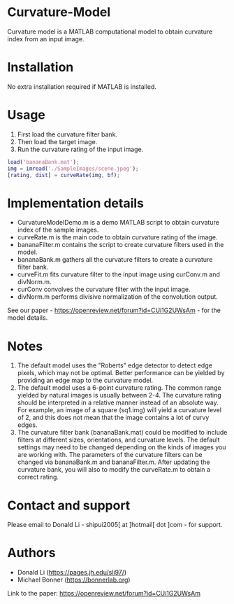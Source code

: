# Curvature-Model
Curvature model is a MATLAB computational model to obtain curvature index from an input image.

# Installation
No extra installation required if MATLAB is installed. 

# Usage
1. First load the curvature filter bank. 
2. Then load the target image.
3. Run the curvature rating of the input image.
```MATLAB
load('bananaBank.mat');
img = imread('./SampleImages/scene.jpeg');
[rating, dist] = curveRate(img, bf);
```

# Implementation details
* CurvatureModelDemo.m is a demo MATLAB script to obtain curvature index of the sample images.
* curveRate.m is the main code to obtain curvature rating of the image.
* bananaFilter.m contains the script to create curvature filters used in the model.
* bananaBank.m gathers all the curvature filters to create a curvature filter bank.
* curveFit.m fits curvature filter to the input image using curConv.m and divNorm.m.
* curConv convolves the curvature filter with the input image.
* divNorm.m performs divisive normalization of the convolution output.

See our paper - https://openreview.net/forum?id=CUi1G2UWsAm - for the model details.

# Notes
1. The default model uses the "Roberts" edge detector to detect edge pixels, which may not be optimal. Better performance can be yielded by providing an edge map to the curvature model.
2. The default model uses a 6-point curvature rating. The common range yielded by natural images is usually between 2-4. The curvature rating should be interpreted in a relative manner instead of an absolute way. For example, an image of a square (sq1.img) will yield a curvature level of 2, and this does not mean that the image contains a lot of curvy edges.
3. The curvature filter bank (bananaBank.mat) could be modified to include filters at different sizes, orientations, and curvature levels. The default settings may need to be changed depending on the kinds of images you are working with. The parameters of the curvature filters can be changed via bananaBank.m and bananaFilter.m. After updating the curvature bank, you will also to modify the curveRate.m to obtain a correct rating.

# Contact and support
Please email to Donald Li -  shipui2005[ at ]hotmail[ dot ]com - for support.

# Authors
* Donald Li (https://pages.jh.edu/sli97/)
* Michael Bonner (https://bonnerlab.org)

Link to the paper: https://openreview.net/forum?id=CUi1G2UWsAm
